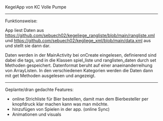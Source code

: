 KegelApp von KC Volle Pumpe


***************
Funktionsweise:

App liest Daten aus https://github.com/sebuech02/kegeliege_rangliste/blob/main/rangliste.xml und https://github.com/sebuech02/kegliege_xml/blob/main/data.xml aus und stellt sie dann dar.

Daten werden in der MainActivity bei onCreate eingelesen, definierend sind dabei die tags, und in die Klassen spiel_liste und ranglisten_daten durch set Methoden gespeichert. 
Datenformat beruht auf einer anaeinanderreihung von ArrayListen.
In den verschiedenen Kategorien werden die Daten dann mit get Methoden ausgelesen und angezeigt.
********************************
Geplante/dran gedachte Features:

  - online Strichliste für Bier bestellen, damit man dem Bierbesteller per knopfdruck klar machen kann was man möchte.
  - hinzufügen von Spielen in der app. (online Sync)
  - Animationen und visuals
